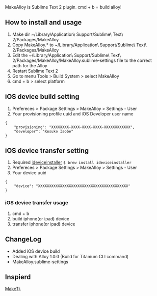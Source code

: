 MakeAlloy is Sublime Text 2 plugin. cmd + b = build alloy!

## How to install and usage

1. Make dir ~/Library/Application\ Support/Sublime\ Text\ 2/Packages/MakeAlloy
2. Copy MakeAlloy.* to ~/Library/Application\ Support/Sublime\ Text\ 2/Packages/MakeAlloy
3. Edit the ~/Library/Application\ Support/Sublime\ Text\ 2/Packages/MakeAlloy/MakeAlloy.sublime-settings file to the correct path for the Alloy
4. Restart Sublime Text 2
5. Go to menu Tools > Build System > select MakeAlloy
6. cmd + b > select platform

## iOS device build setting
1. Prefereces > Package Settings > MakeAlloy > Settings - User
2. Your provisioning profile uuid and iOS Developer user name

```
{
	"provisioning": "XXXXXXXX-XXXX-XXXX-XXXX-XXXXXXXXXXXX",
	"developer": "Kosuke Isobe"
}
```

## iOS device transfer setting
1. Required [ideviceinstaller](http://cgit.sukimashita.com/ideviceinstaller.git/) ```$ brew install ideviceinstaller```
2. Prefereces > Package Settings > MakeAlloy > Settings - User
3. Your device uuid

```
{
	"device": "XXXXXXXXXXXXXXXXXXXXXXXXXXXXXXXXXXXXXXXXX"
}
```

### iOS device transfer usage
1. cmd + b
2. build iphone(or ipad) device
3. transfer iphone(or ipad) device

## ChangeLog
* Added iOS device build
* Dealing with Alloy 1.0.0 (Build for Titanium CLI command)
* MakeAlloy.sublime-settings

## Inspierd

[MakeTi](https://github.com/appersonlabs/MakeTi).
